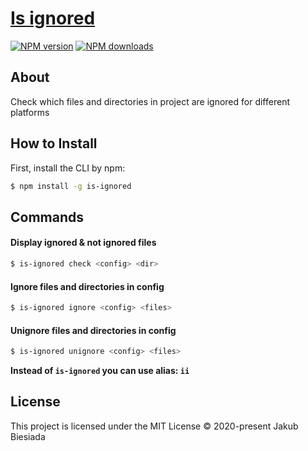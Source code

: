 # [Is ignored](https://github.com/awesome-cli/is-ignored)

[![NPM version](https://img.shields.io/npm/v/is-ignored?style=flat-square)](https://www.npmjs.com/package/is-ignored)
[![NPM downloads](https://img.shields.io/npm/dm/is-ignored?style=flat-square)](https://www.npmjs.com/package/is-ignored)

## About
Check which files and directories in project are ignored for different platforms

## How to Install
First, install the CLI by npm:
```bash
$ npm install -g is-ignored
```

## Commands
#### Display ignored & not ignored files
```bash
$ is-ignored check <config> <dir>
```

#### Ignore files and directories in config
```bash
$ is-ignored ignore <config> <files>
```

#### Unignore files and directories in config
```bash
$ is-ignored unignore <config> <files>
```

**Instead of `is-ignored` you can use alias: `ii`**

## License
This project is licensed under the MIT License © 2020-present Jakub Biesiada
